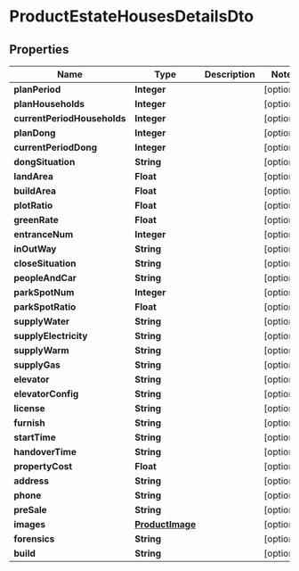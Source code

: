 

# ProductEstateHousesDetailsDto


## Properties

Name | Type | Description | Notes
------------ | ------------- | ------------- | -------------
**planPeriod** | **Integer** |  |  [optional]
**planHouseholds** | **Integer** |  |  [optional]
**currentPeriodHouseholds** | **Integer** |  |  [optional]
**planDong** | **Integer** |  |  [optional]
**currentPeriodDong** | **Integer** |  |  [optional]
**dongSituation** | **String** |  |  [optional]
**landArea** | **Float** |  |  [optional]
**buildArea** | **Float** |  |  [optional]
**plotRatio** | **Float** |  |  [optional]
**greenRate** | **Float** |  |  [optional]
**entranceNum** | **Integer** |  |  [optional]
**inOutWay** | **String** |  |  [optional]
**closeSituation** | **String** |  |  [optional]
**peopleAndCar** | **String** |  |  [optional]
**parkSpotNum** | **Integer** |  |  [optional]
**parkSpotRatio** | **Float** |  |  [optional]
**supplyWater** | **String** |  |  [optional]
**supplyElectricity** | **String** |  |  [optional]
**supplyWarm** | **String** |  |  [optional]
**supplyGas** | **String** |  |  [optional]
**elevator** | **String** |  |  [optional]
**elevatorConfig** | **String** |  |  [optional]
**license** | **String** |  |  [optional]
**furnish** | **String** |  |  [optional]
**startTime** | **String** |  |  [optional]
**handoverTime** | **String** |  |  [optional]
**propertyCost** | **Float** |  |  [optional]
**address** | **String** |  |  [optional]
**phone** | **String** |  |  [optional]
**preSale** | **String** |  |  [optional]
**images** | [**ProductImage**](ProductImage.md) |  |  [optional]
**forensics** | **String** |  |  [optional]
**build** | **String** |  |  [optional]



